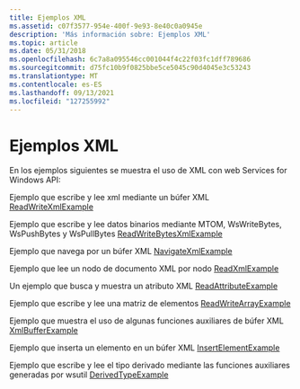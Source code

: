 ```yaml
---
title: Ejemplos XML
ms.assetid: c07f3577-954e-400f-9e93-8e40c0a0945e
description: 'Más información sobre: Ejemplos XML'
ms.topic: article
ms.date: 05/31/2018
ms.openlocfilehash: 6c7a8a095546cc001044f4c22f03fc1dff789686
ms.sourcegitcommit: d75fc10b9f0825bbe5ce5045c90d4045e3c53243
ms.translationtype: MT
ms.contentlocale: es-ES
ms.lasthandoff: 09/13/2021
ms.locfileid: "127255992"
---
```

# <a name="xml-examples"></a>Ejemplos XML

En los ejemplos siguientes se muestra el uso de XML con web Services for Windows API:

Ejemplo que escribe y lee xml mediante un búfer XML [ReadWriteXmlExample](readwritexmlexample.md)

Ejemplo que escribe y lee datos binarios mediante MTOM, WsWriteBytes, WsPushBytes y WsPullBytes [ReadWriteBytesXmlExample](readwritebytesxmlexample.md)

Ejemplo que navega por un búfer XML [NavigateXmlExample](navigatexmlexample.md)

Ejemplo que lee un nodo de documento XML por nodo [ReadXmlExample](readxmlexample.md)

Un ejemplo que busca y muestra un atributo XML [ReadAttributeExample](readattributeexample.md)

Ejemplo que escribe y lee una matriz de elementos [ReadWriteArrayExample](readwritearrayexample.md)

Ejemplo que muestra el uso de algunas funciones auxiliares de búfer XML [XmlBufferExample](xmlbufferexample.md)

Ejemplo que inserta un elemento en un búfer XML [InsertElementExample](insertelementexample.md)

Ejemplo que escribe y lee el tipo derivado mediante las funciones auxiliares generadas por wsutil [DerivedTypeExample](derivedtypeexample.md)

 

 




